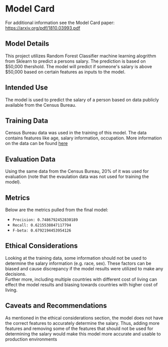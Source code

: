 # Model Card

For additional information see the Model Card paper: https://arxiv.org/pdf/1810.03993.pdf

## Model Details
This project utilizes Random Forest Classifier machine learning alogrithm from Sklearn to predict a persons salary. The prediction is based on $50,000 thershold. The model will predict if someone's salary is above $50,000 based on certain features as inputs to the model. 

## Intended Use
The model is used to predict the salary of a person based on data publicly available from the Census Bureau. 

## Training Data
Census Bureau data was used in the training of this model. The data contains features like age, salary information, occupation. More information on the data can be found [here](https://archive.ics.uci.edu/ml/datasets/census+income)

## Evaluation Data
Using the same data from the Census Bureau, 20% of it was used for evaluation (note that the evaulation data was not used for training the model).

## Metrics
Below are the metrics pulled from the final model:  
- `Precision: 0.7486792452830189`  
- `Recall: 0.6215538847117794`  
- `F-beta: 0.6792194453954126`  


## Ethical Considerations
Looking at the training data, some information should not be used to determine the salary information (e.g. race, sex). These factors can be biased and cause discrepancy if the model results were utilized to make any decisions.   
Further more, including multiple countries with different cost of living can effect the model results and biasing towards countries with higher cost of living. 

## Caveats and Recommendations
As mentioned in the ethical considerations section, the model does not have the correct features to accurately determine the salary. Thus, adding more features and removing some of the features that should not be used for determining the salary would make this model more accurate and usable to production environments
